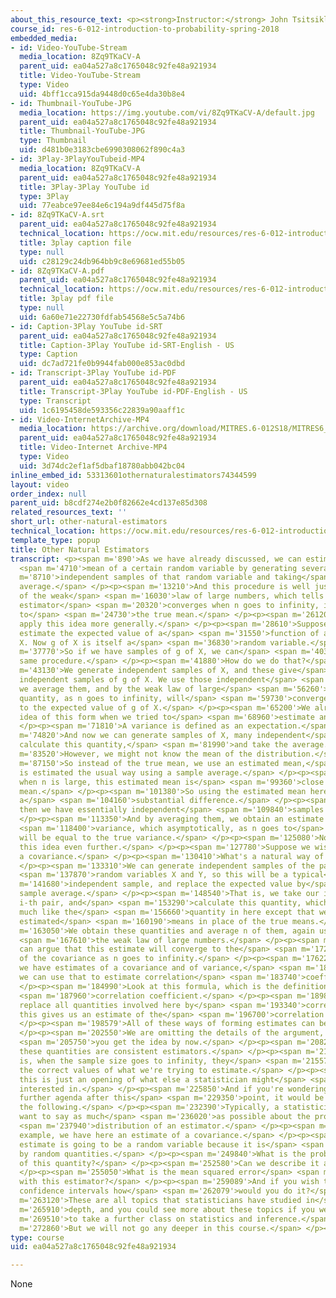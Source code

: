 ```yaml
---
about_this_resource_text: <p><strong>Instructor:</strong> John Tsitsiklis</p>
course_id: res-6-012-introduction-to-probability-spring-2018
embedded_media:
- id: Video-YouTube-Stream
  media_location: 8Zq9TKaCV-A
  parent_uid: ea04a527a8c1765048c92fe48a921934
  title: Video-YouTube-Stream
  type: Video
  uid: 4bff1cca915da9448d0c65e4da30b8e4
- id: Thumbnail-YouTube-JPG
  media_location: https://img.youtube.com/vi/8Zq9TKaCV-A/default.jpg
  parent_uid: ea04a527a8c1765048c92fe48a921934
  title: Thumbnail-YouTube-JPG
  type: Thumbnail
  uid: d481b0e3183cbe6990308062f890c4a3
- id: 3Play-3PlayYouTubeid-MP4
  media_location: 8Zq9TKaCV-A
  parent_uid: ea04a527a8c1765048c92fe48a921934
  title: 3Play-3Play YouTube id
  type: 3Play
  uid: 77eabce97ee84e6c194a9df445d75f8a
- id: 8Zq9TKaCV-A.srt
  parent_uid: ea04a527a8c1765048c92fe48a921934
  technical_location: https://ocw.mit.edu/resources/res-6-012-introduction-to-probability-spring-2018/part-ii-inference-limit-theorems/other-natural-estimators/8Zq9TKaCV-A.srt
  title: 3play caption file
  type: null
  uid: c28129c24db964bb9c8e69681ed55b05
- id: 8Zq9TKaCV-A.pdf
  parent_uid: ea04a527a8c1765048c92fe48a921934
  technical_location: https://ocw.mit.edu/resources/res-6-012-introduction-to-probability-spring-2018/part-ii-inference-limit-theorems/other-natural-estimators/8Zq9TKaCV-A.pdf
  title: 3play pdf file
  type: null
  uid: 6a60e71e22730fdfab54568e5c5a74b6
- id: Caption-3Play YouTube id-SRT
  parent_uid: ea04a527a8c1765048c92fe48a921934
  title: Caption-3Play YouTube id-SRT-English - US
  type: Caption
  uid: dc7ad721fe0b9944fab000e853ac0dbd
- id: Transcript-3Play YouTube id-PDF
  parent_uid: ea04a527a8c1765048c92fe48a921934
  title: Transcript-3Play YouTube id-PDF-English - US
  type: Transcript
  uid: 1c6195458de593356c22839a90aaff1c
- id: Video-InternetArchive-MP4
  media_location: https://archive.org/download/MITRES.6-012S18/MITRES6_012S18_L20-08_300k.mp4
  parent_uid: ea04a527a8c1765048c92fe48a921934
  title: Video-Internet Archive-MP4
  type: Video
  uid: 3d74dc2ef1af5dbaf18780abb042bc04
inline_embed_id: 53313601othernaturalestimators74344599
layout: video
order_index: null
parent_uid: b8cdf274e2b0f82662e4cd137e85d308
related_resources_text: ''
short_url: other-natural-estimators
technical_location: https://ocw.mit.edu/resources/res-6-012-introduction-to-probability-spring-2018/part-ii-inference-limit-theorems/other-natural-estimators
template_type: popup
title: Other Natural Estimators
transcript: <p><span m='890'>As we have already discussed, we can estimate an unknown</span>
  <span m='4710'>mean of a certain random variable by generating several</span> <span
  m='8710'>independent samples of that random variable and taking</span> <span m='11970'>their
  average.</span> </p><p><span m='13210'>And this procedure is well justified, because
  of the weak</span> <span m='16030'>law of large numbers, which tells us that this
  estimator</span> <span m='20320'>converges when n goes to infinity, in probability,
  to</span> <span m='24730'>the true mean.</span> </p><p><span m='26120'>Now we can
  apply this idea more generally.</span> </p><p><span m='28610'>Suppose we want to
  estimate the expected value of a</span> <span m='31550'>function of a random variable
  X. Now g of X is itself a</span> <span m='36830'>random variable.</span> </p><p><span
  m='37770'>So if we have samples of g of X, we can</span> <span m='40340'>use the
  same procedure.</span> </p><p><span m='41880'>How do we do that?</span> </p><p><span
  m='43130'>We generate independent samples of X, and these give</span> <span m='47000'>us
  independent samples of g of X. We use those independent</span> <span m='52250'>samples,
  we average them, and by the weak law of large</span> <span m='56260'>numbers, this
  quantity, as n goes to infinity, will</span> <span m='59730'>converge in probability
  to the expected value of g of X.</span> </p><p><span m='65200'>We already used an
  idea of this form when we tried to</span> <span m='68960'>estimate an unknown variance.</span>
  </p><p><span m='71810'>A variance is defined as an expectation.</span> </p><p><span
  m='74820'>And now we can generate samples of X, many independent</span> <span m='79550'>samples,
  calculate this quantity,</span> <span m='81990'>and take the average.</span> </p><p><span
  m='83520'>However, we might not know the mean of the distribution.</span> </p><p><span
  m='87150'>So instead of the true mean, we use an estimated mean,</span> <span m='91539'>which
  is estimated the usual way using a sample average.</span> </p><p><span m='95630'>So
  when n is large, this estimated mean is</span> <span m='99360'>close to the true
  mean.</span> </p><p><span m='101380'>So using the estimated mean here will not make
  a</span> <span m='104160'>substantial difference.</span> </p><p><span m='105940'>And
  then we have essentially independent</span> <span m='109840'>samples of this quantity.</span>
  </p><p><span m='113350'>And by averaging them, we obtain an estimate of the</span>
  <span m='118400'>variance, which asymptotically, as n goes to</span> <span m='121350'>infinity,
  will be equal to the true variance.</span> </p><p><span m='125080'>Now we can push
  this idea even further.</span> </p><p><span m='127780'>Suppose we wish to estimate
  a covariance.</span> </p><p><span m='130410'>What's a natural way of doing this?</span>
  </p><p><span m='133310'>We can generate independent samples of the pair of the</span>
  <span m='137870'>random variables X and Y, so this will be a typical</span> <span
  m='141680'>independent sample, and replace the expected value by</span> <span m='145900'>a
  sample average.</span> </p><p><span m='148540'>That is, we take our i-th sample,
  i-th pair, and</span> <span m='153290'>calculate this quantity, which looks very
  much like the</span> <span m='156660'>quantity in here except that we're using the
  estimated</span> <span m='160190'>means in place of the true means.</span> </p><p><span
  m='163050'>We obtain these quantities and average n of them, again using</span>
  <span m='167610'>the weak law of large numbers.</span> </p><p><span m='169320'>One
  can argue that this estimate will converge to the</span> <span m='172620'>true value
  of the covariance as n goes to infinity.</span> </p><p><span m='176220'>And once
  we have estimates of a covariance and of variance,</span> <span m='181050'>then
  we can use that to estimate correlation</span> <span m='183740'>coefficients.</span>
  </p><p><span m='184990'>Look at this formula, which is the definition of the</span>
  <span m='187960'>correlation coefficient.</span> </p><p><span m='189820'>If we just
  replace all quantities involved here by</span> <span m='193340'>corresponding estimates,
  this gives us an estimate of the</span> <span m='196700'>correlation coefficient.</span>
  </p><p><span m='198579'>All of these ways of forming estimates can be shown.</span>
  </p><p><span m='202550'>We are omitting the details of the argument, but hopefully</span>
  <span m='205750'>you get the idea by now.</span> </p><p><span m='208230'>All of
  these quantities are consistent estimators.</span> </p><p><span m='211510'>That
  is, when the sample size goes to infinity, they</span> <span m='215570'>approach
  the correct values of what we're trying to estimate.</span> </p><p><span m='220230'>So
  this is just an opening of what else a statistician might</span> <span m='224440'>be
  interested in.</span> </p><p><span m='225850'>And if you're wondering what's the
  further agenda after this</span> <span m='229350'>point, it would be something like
  the following.</span> </p><p><span m='232390'>Typically, a statistician might to
  want to say as much</span> <span m='236020'>as possible about the probability</span>
  <span m='237940'>distribution of an estimator.</span> </p><p><span m='240150'>For
  example, we have here an estimate of a covariance.</span> </p><p><span m='243540'>This
  estimate is going to be a random variable because it is</span> <span m='247660'>determined
  by random quantities.</span> </p><p><span m='249840'>What is the probability distribution
  of this quantity?</span> </p><p><span m='252580'>Can we describe it approximately?</span>
  </p><p><span m='255050'>What is the mean squared error</span> <span m='256760'>associated
  with this estimator?</span> </p><p><span m='259089'>And if you wish to construct
  confidence intervals how</span> <span m='262079'>would you do it?</span> </p><p><span
  m='263120'>These are all topics that statisticians have studied in</span> <span
  m='265910'>depth, and you could see more about these topics if you were</span> <span
  m='269510'>to take a further class on statistics and inference.</span> </p><p><span
  m='272860'>But we will not go any deeper in this course.</span> </p><p></p>
type: course
uid: ea04a527a8c1765048c92fe48a921934

---
```

None